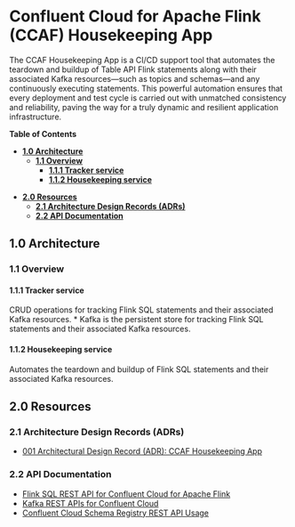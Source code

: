 # Confluent Cloud for Apache Flink (CCAF) Housekeeping App
The CCAF Housekeeping App is a CI/CD support tool that automates the teardown and buildup of Table API Flink statements along with their associated Kafka resources—such as topics and schemas—and any continuously executing statements. This powerful automation ensures that every deployment and test cycle is carried out with unmatched consistency and reliability, paving the way for a truly dynamic and resilient application infrastructure.

**Table of Contents**

<!-- toc -->
- [**1.0 Architecture**](#10-architecture)
    * [**1.1 Overview**](#11-overview)
        + [**1.1.1 Tracker service**](#111-tracker-service)
        + [**1.1.2 Housekeeping service**](#112-housekeeping-service)
+ [**2.0 Resources**](#20-resources)
    * [**2.1 Architecture Design Records (ADRs)**](#21-architecture-design-records-adrs)
    * [**2.2 API Documentation**](#22-api-documentation)
<!-- tocstop -->

## 1.0 Architecture

### 1.1 Overview

#### 1.1.1 Tracker service
CRUD operations for tracking Flink SQL statements and their associated Kafka resources.
    * Kafka is the persistent store for tracking Flink SQL statements and their associated Kafka resources.

#### 1.1.2 Housekeeping service
Automates the teardown and buildup of Flink SQL statements and their associated Kafka resources.

## 2.0 Resources

### 2.1 Architecture Design Records (ADRs)
* [001 Architectural Design Record (ADR):  CCAF Housekeeping App](.blog/adr_001.md)

### 2.2 API Documentation
* [Flink SQL REST API for Confluent Cloud for Apache Flink](https://docs.confluent.io/cloud/current/flink/operate-and-deploy/flink-rest-api.html)
* [Kafka REST APIs for Confluent Cloud](https://docs.confluent.io/cloud/current/kafka-rest/kafka-rest-cc.html)
* [Confluent Cloud Schema Registry REST API Usage](https://docs.confluent.io/cloud/current/sr/sr-rest-apis.html)
